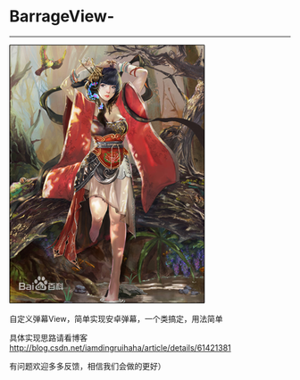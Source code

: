 

# BarrageView- 
--------------------------------------------------------------------------------

![Image text](https://github.com/385841539/BarrageView/blob/master/app/src/main/res/mipmap-hdpi/xiahoushi.jpg)




自定义弹幕View，简单实现安卓弹幕，一个类搞定，用法简单

具体实现思路请看博客 http://blog.csdn.net/iamdingruihaha/article/details/61421381

有问题欢迎多多反馈，相信我们会做的更好）
